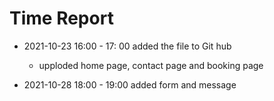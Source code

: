 # Time Report


- 2021-10-23 16:00 - 17: 00 added the file to Git hub 
  - upploded home page, contact page and booking page 

- 2021-10-28 18:00 - 19:00 added form and message 
